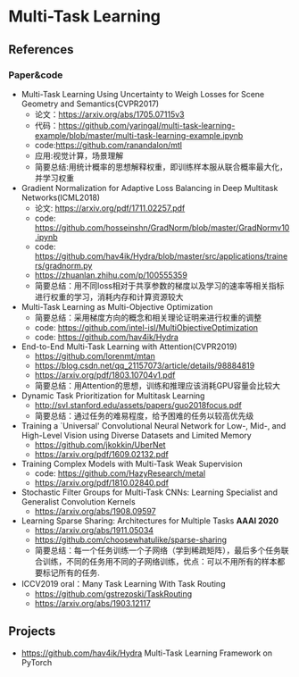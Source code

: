 # Multi-Task Learning

## References

### Paper&code
- Multi-Task Learning Using Uncertainty to Weigh Losses for Scene Geometry and Semantics(CVPR2017)
  - 论文：https://arxiv.org/abs/1705.07115v3
  - 代码：https://github.com/yaringal/multi-task-learning-example/blob/master/multi-task-learning-example.ipynb 
  - code:https://github.com/ranandalon/mtl
  - 应用:视觉计算，场景理解
  - 简要总结:用统计概率的思想解释权重，即训练样本服从联合概率最大化，并学习权重
- Gradient Normalization for Adaptive Loss Balancing in Deep Multitask Networks(ICML2018)
  - 论文: https://arxiv.org/pdf/1711.02257.pdf
  - code: https://github.com/hosseinshn/GradNorm/blob/master/GradNormv10.ipynb
  - code: https://github.com/hav4ik/Hydra/blob/master/src/applications/trainers/gradnorm.py
  - https://zhuanlan.zhihu.com/p/100555359
  - 简要总结：用不同loss相对于共享参数的梯度以及学习的速率等相关指标进行权重的学习，消耗内存和计算资源较大
- Multi-Task Learning as Multi-Objective Optimization
  - 简要总结：采用梯度方向的概念和相关理论证明来进行权重的调整
  - code: https://github.com/intel-isl/MultiObjectiveOptimization
  - code: https://github.com/hav4ik/Hydra
- End-to-End Multi-Task Learning with Attention(CVPR2019)
  - https://github.com/lorenmt/mtan
  - https://blog.csdn.net/qq_21157073/article/details/98884819
  - https://arxiv.org/pdf/1803.10704v1.pdf
  - 简要总结：用Attention的思想，训练和推理应该消耗GPU容量会比较大
- Dynamic Task Prioritization for Multitask Learning
  - http://svl.stanford.edu/assets/papers/guo2018focus.pdf
  - 简要总结：通过任务的难易程度，给予困难的任务以较高优先级
- Training a `Universal' Convolutional Neural Network for Low-, Mid-, and High-Level Vision using Diverse Datasets and Limited Memory
  - https://github.com/jkokkin/UberNet
  - https://arxiv.org/pdf/1609.02132.pdf 
- Training Complex Models with Multi-Task Weak Supervision
  - code: https://github.com/HazyResearch/metal 
  - https://arxiv.org/pdf/1810.02840.pdf
- Stochastic Filter Groups for Multi-Task CNNs: Learning Specialist and Generalist Convolution Kernels
  -  https://arxiv.org/abs/1908.09597
- Learning Sparse Sharing: Architectures for Multiple Tasks **AAAI 2020**
  - https://arxiv.org/abs/1911.05034
  - https://github.com/choosewhatulike/sparse-sharing
  - 简要总结：每一个任务训练一个子网络（学到稀疏矩阵），最后多个任务联合训练，不同的任务用不同的子网络训练，优点：可以不用所有的样本都要标记所有的任务.
- ICCV2019 oral：Many Task Learning With Task Routing
  - https://github.com/gstrezoski/TaskRouting
  - https://arxiv.org/abs/1903.12117  
## Projects
- https://github.com/hav4ik/Hydra  Multi-Task Learning Framework on PyTorch